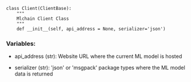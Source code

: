 ```
class Client(ClientBase):
    """
    Mlchain Client Class
    """
    def __init__(self, api_address = None, serializer='json')
```

### Variables:

- api_address (str): Website URL where the current ML model is hosted

- serializer (str): 'json' or 'msgpack' package types where the ML model data is returned